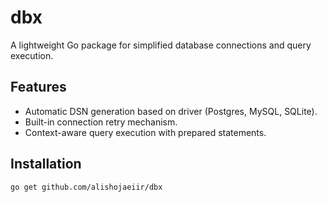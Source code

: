 # dbx
A lightweight Go package for simplified database connections and query execution.

## Features
- Automatic DSN generation based on driver (Postgres, MySQL, SQLite).
- Built-in connection retry mechanism.
- Context-aware query execution with prepared statements.

## Installation
```bash
go get github.com/alishojaeiir/dbx
